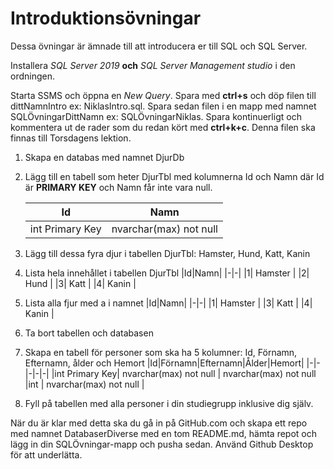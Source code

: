 # Introduktionsövningar

Dessa övningar är ämnade till att introducera er till SQL och SQL Server.

Installera *SQL Server 2019* **och** *SQL Server Management studio* i den ordningen.

Starta SSMS och öppna en *New Query*. Spara med **ctrl+s** och döp filen till dittNamnIntro ex: NiklasIntro.sql. Spara sedan filen i en mapp med namnet SQLÖvningarDittNamn ex: SQLÖvningarNiklas. Spara kontinuerligt och kommentera ut de rader som du redan kört med **ctrl+k+c**. Denna filen ska finnas till Torsdagens lektion.

1. Skapa en databas med namnet DjurDb
2. Lägg till en tabell som heter DjurTbl med kolumnerna Id och Namn där Id är **PRIMARY KEY** och Namn får inte vara null.

    |Id|Namn|
    |-|-|
    |int Primary Key| nvarchar(max) not  null |

3. Lägg till dessa fyra djur i tabellen DjurTbl: Hamster, Hund, Katt, Kanin
4. Lista hela innehållet i tabellen DjurTbl
    |Id|Namn|
    |-|-|
    |1| Hamster |
    |2| Hund |
    |3| Katt |
    |4| Kanin |
5. Lista alla fjur med a i namnet
    |Id|Namn|
    |-|-|
    |1| Hamster |
    |3| Katt |
    |4| Kanin |
6. Ta bort tabellen och databasen
7. Skapa en tabell för personer som ska ha 5 kolumner: Id, Förnamn, Efternamn, ålder och Hemort
    |Id|Förnamn|Efternamn|Ålder|Hemort|
    |-|-|-|-|-|
    |int Primary Key| nvarchar(max) not  null | nvarchar(max) not  null |int  | nvarchar(max) not  null |
8. Fyll på tabellen med alla personer i din studiegrupp inklusive dig själv.

När du är klar med detta ska du gå in på GitHub.com och skapa ett repo med namnet DatabaserDiverse med en tom README.md, hämta repot och lägg in din SQLÖvningar-mapp och pusha sedan. Använd Github Desktop för att underlätta.